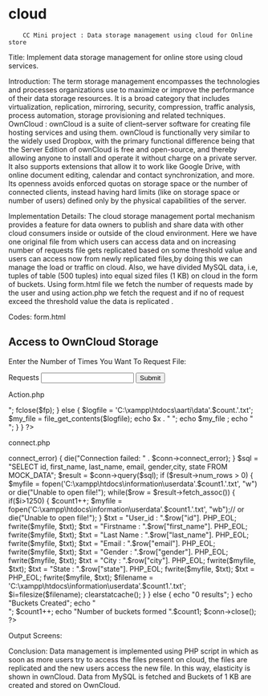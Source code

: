 # cloud
        CC Mini project : Data storage management using cloud for Online store
 
Title: Implement data storage management for online store using cloud services.

Introduction: The term storage management encompasses the technologies and processes organizations use to maximize or improve the performance of their data storage resources. It is a broad category that includes virtualization, replication, mirroring, security, compression, traffic analysis, process automation, storage provisioning and related techniques. 
OwnCloud : ownCloud is a suite of client–server software for creating file hosting services and using them. ownCloud is functionally very similar to the widely used Dropbox, with the primary functional difference being that the Server Edition of ownCloud is free and open-source, and thereby allowing anyone to install and operate it without charge on a private server. It also supports extensions that allow it to work like Google Drive, with online document editing, calendar and contact synchronization, and more. Its openness avoids enforced quotas on storage space or the number of connected clients, instead having hard limits (like on storage space or number of users) defined only by the physical capabilities of the server.

Implementation Details:
The cloud storage management portal mechanism provides a feature for data owners to publish and share data with other cloud consumers inside or outside of the cloud environment. Here we have one original file from which users can access data and on increasing number of requests file gets replicated based on some threshold value and users can access now from newly replicated files,by doing this we can manage the load or traffic on cloud. Also, we have divided MySQL data, i.e, tuples of table (500 tuples) into equal sized files (1 KB) on cloud in the form of buckets. Using form.html file we fetch the number of requests made by the user and using action.php we fetch the request and if  no of request exceed the threshold value the data is replicated .


Codes:
form.html
<!DOCTYPE html>
<html>
<body>
<h2>Access to OwnCloud Storage</h2>
<p>Enter the Number of Times You Want To Request File:</p>
<form action="./action.php" method="post">
  Requests
  <input type="number" name="Requests">
  <input type="submit">
</form>
</body>
</html>

Action.php
<?php
$num='';
$count=0;
$num = $_POST['Requests'];
for ($x = 1; $x <= $num; $x++) 
{
	if($x%50==0)
	{
		$count++;
		$a='data'.$count.'.txt';
		//$my_file = 'file.txt';
		//$handle = fopen($my_file, 'w') or die('Cannot open file:  '.$my_file);
			$fp = fopen('C:\xampp\htdocs\aarti\data'.$count.'.txt',"wb");
			$content =copy('C:\xampp\htdocs\aarti\data0.txt','C:\xampp\htdocs\aarti\data'.$count.'.txt');
			//fwrite($fp,$content);
			$logfile = 'C:\xampp\htdocs\aarti\data'.$count.'.txt';
			$my_file = file_get_contents($logfile);
			echo $x . " ";
			echo $my_file ;
			echo "<br>";
			fclose($fp);	
	}
	else
	{
		$logfile = 'C:\xampp\htdocs\aarti\data'.$count.'.txt';
		$my_file = file_get_contents($logfile);
		echo $x . " ";
		echo $my_file ;
		echo "<br>";
	}	
}
?>

connect.php
<?php
$servername = "localhost";
$username = "root";
$password = "password";
$dbname = "owncloud";
$count1=0;
$i=0;
$conn = new mysqli($servername, $username, $password, $dbname);
if ($conn->connect_error) {
    die("Connection failed: " . $conn->connect_error);
} 
$sql = "SELECT id, first_name, last_name, email, gender,city, state FROM MOCK_DATA";
$result = $conn->query($sql);
if ($result->num_rows > 0) {
 $myfile = fopen('C:\xampp\htdocs\information\userdata'.$count1.'.txt', "w") or die("Unable to open file!");
    while($row = $result->fetch_assoc()) {
				if($i>1250)
			{
			      $count1++;
			     $myfile = fopen('C:\xampp\htdocs\information\userdata'.$count1.'.txt', "wb");// or die("Unable to open file!");
				
			}
				$txt = "User_id : ".$row["id"]. PHP_EOL;
				fwrite($myfile, $txt);
				$txt = "Firstname : ".$row["first_name"]. PHP_EOL;
				fwrite($myfile, $txt);
				$txt = "Last Name : ".$row["last_name"]. PHP_EOL;
				fwrite($myfile, $txt);
				$txt = "Email : ".$row["email"]. PHP_EOL;
				fwrite($myfile, $txt);
				$txt = "Gender : ".$row["gender"]. PHP_EOL;
				fwrite($myfile, $txt);
				$txt = "City : ".$row["city"]. PHP_EOL;
				fwrite($myfile, $txt);
				$txt = "State : ".$row["state"]. PHP_EOL;
				fwrite($myfile, $txt);
				$txt = PHP_EOL;
				fwrite($myfile, $txt);
								$filename = 'C:\xampp\htdocs\information\userdata'.$count1.'.txt';
				$i=filesize($filename);
				clearstatcache();
}
} else {
    echo "0 results";	
}
echo "Buckets Created";
echo "<br>";
$count1++;
echo "Number of buckets formed ".$count1;
$conn->close();
?>



Output Screens:









Conclusion: Data management is implemented using PHP script in which as soon as more users try to access the files present on cloud, the files are replicated and the new users access the new file. In this way, elasticity is shown in ownCloud. Data from MySQL is fetched and Buckets of  1 KB are created and stored on OwnCloud.

